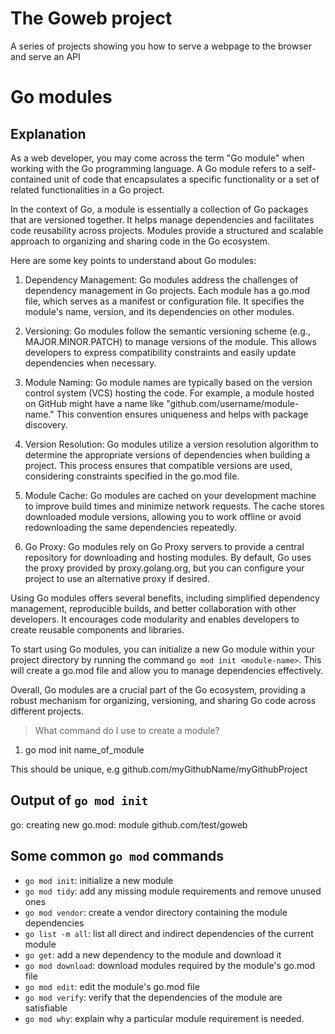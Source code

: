# The Goweb project
A series of projects showing you how to serve a webpage to the browser and serve an API


# Go modules

## Explanation 

As a web developer, you may come across the term "Go module" when working with the Go programming language. A Go module refers to a self-contained unit of code that encapsulates a specific functionality or a set of related functionalities in a Go project.

In the context of Go, a module is essentially a collection of Go packages that are versioned together. It helps manage dependencies and facilitates code reusability across projects. Modules provide a structured and scalable approach to organizing and sharing code in the Go ecosystem.

Here are some key points to understand about Go modules:

1. Dependency Management: Go modules address the challenges of dependency management in Go projects. Each module has a go.mod file, which serves as a manifest or configuration file. It specifies the module's name, version, and its dependencies on other modules.

2. Versioning: Go modules follow the semantic versioning scheme (e.g., MAJOR.MINOR.PATCH) to manage versions of the module. This allows developers to express compatibility constraints and easily update dependencies when necessary.

3. Module Naming: Go module names are typically based on the version control system (VCS) hosting the code. For example, a module hosted on GitHub might have a name like "github.com/username/module-name." This convention ensures uniqueness and helps with package discovery.

4. Version Resolution: Go modules utilize a version resolution algorithm to determine the appropriate versions of dependencies when building a project. This process ensures that compatible versions are used, considering constraints specified in the go.mod file.

5. Module Cache: Go modules are cached on your development machine to improve build times and minimize network requests. The cache stores downloaded module versions, allowing you to work offline or avoid redownloading the same dependencies repeatedly.

6. Go Proxy: Go modules rely on Go Proxy servers to provide a central repository for downloading and hosting modules. By default, Go uses the proxy provided by proxy.golang.org, but you can configure your project to use an alternative proxy if desired.

Using Go modules offers several benefits, including simplified dependency management, reproducible builds, and better collaboration with other developers. It encourages code modularity and enables developers to create reusable components and libraries.

To start using Go modules, you can initialize a new Go module within your project directory by running the command `go mod init <module-name>`. This will create a go.mod file and allow you to manage dependencies effectively.

Overall, Go modules are a crucial part of the Go ecosystem, providing a robust mechanism for organizing, versioning, and sharing Go code across different projects.

> What command do I use to create a module?

1. go mod init name_of_module

This should be unique, e.g github.com/myGithubName/myGithubProject

## Output of `go mod init`
go: creating new go.mod: module github.com/test/goweb


## Some common `go mod` commands

- `go mod init`: initialize a new module
- `go mod tidy`: add any missing module requirements and remove unused ones
- `go mod vendor`: create a vendor directory containing the module dependencies
- `go list -m all`: list all direct and indirect dependencies of the current module
- `go get`: add a new dependency to the module and download it
- `go mod download`: download modules required by the module's go.mod file
- `go mod edit`: edit the module's go.mod file
- `go mod verify`: verify that the dependencies of the module are satisfiable
- `go mod why`: explain why a particular module requirement is needed.